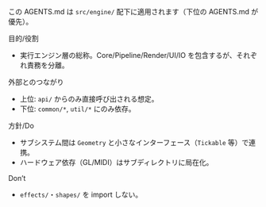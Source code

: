 この AGENTS.md は `src/engine/` 配下に適用されます（下位の AGENTS.md が優先）。

目的/役割
- 実行エンジン層の総称。Core/Pipeline/Render/UI/IO を包含するが、それぞれ責務を分離。

外部とのつながり
- 上位: `api/` からのみ直接呼び出される想定。
- 下位: `common/*`, `util/*` にのみ依存。

方針/Do
- サブシステム間は `Geometry` と小さなインターフェース（`Tickable` 等）で連携。
- ハードウェア依存（GL/MIDI）はサブディレクトリに局在化。

Don’t
- `effects/`・`shapes/` を import しない。

